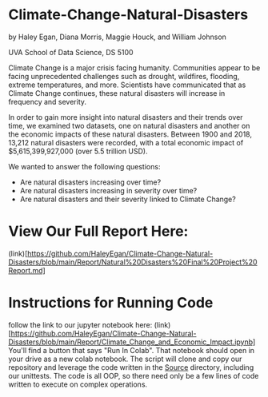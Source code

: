 # Climate-Change-Natural-Disasters

by Haley Egan, Diana Morris, Maggie Houck, and William Johnson

UVA School of Data Science, DS 5100

Climate Change is a major crisis facing humanity. Communities appear to be facing unprecedented challenges such as drought, wildfires, flooding, extreme temperatures, and more. Scientists have communicated that as Climate Change continues, these natural disasters will increase in frequency and severity. 

In order to gain more insight into natural disasters and their trends over time, we examined two datasets, one on natural disasters and another on the economic impacts of these natural disasters. Between 1900 and 2018, 13,212 natural disasters were recorded, with a total economic impact of $5,615,399,927,000 (over 5.5 trillion USD). 

We wanted to answer the following questions:
- Are natural disasters increasing over time?
- Are natural disasters increasing in severity over time?
- Are natural disasters and their severity linked to Climate Change?


# View Our Full Report Here:

(link)[https://github.com/HaleyEgan/Climate-Change-Natural-Disasters/blob/main/Report/Natural%20Disasters%20Final%20Project%20Report.md]


# Instructions for Running Code

follow the link to our jupyter notebook here: (link)[https://github.com/HaleyEgan/Climate-Change-Natural-Disasters/blob/main/Report/Climate_Change_and_Economic_Impact.ipynb]
You'll find a button that says "Run In Colab". That notebook should open in your drive as a new colab notebook. The script will clone and copy our repository and leverage the code written in the <u>Source</u> directory, including our unittests. The code is all OOP, so there need only be a few lines of code written to execute on complex operations. 


